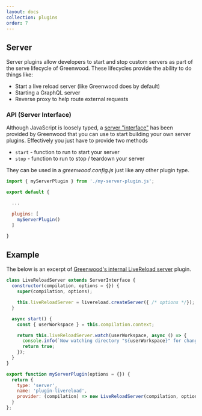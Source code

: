 ```yaml
---
layout: docs
collection: plugins
order: 7
---
```


## Server

Server plugins allow developers to start and stop custom servers as part of the serve lifecycle of Greenwood.  These lifecycles provide the ability to do things like:
- Start a live reload server (like Greenwood does by default)
- Starting a GraphQL server
- Reverse proxy to help route external requests

### API (Server Interface)
Although JavaScript is loosely typed, a [server "interface"](https://github.com/ProjectEvergreen/greenwood/tree/master/packages/cli/src/lib/server-interface.js) has been provided by Greenwood that you can use to start building your own server plugins.  Effectively you just have to provide two methods
- `start` - function to run to start your server
- `stop`  - function to run to stop / teardown your server


They can be used in a _greenwood.config.js_ just like any other plugin type.
```javascript
import { myServerPlugin } from './my-server-plugin.js';

export default {

  ...

  plugins: [
    myServerPlugin()
  ]

}
```

## Example
The below is an excerpt of [Greenwood's internal LiveReload server](https://github.com/ProjectEvergreen/greenwood/tree/master/packages/cli/src/plugins/server/plugin-livereload.js) plugin.

```javascript
class LiveReloadServer extends ServerInterface {
  constructor(compilation, options = {}) {
    super(compilation, options);

    this.liveReloadServer = livereload.createServer({ /* options */});
  }

  async start() {
    const { userWorkspace } = this.compilation.context;

    return this.liveReloadServer.watch(userWorkspace, async () => {
      console.info(`Now watching directory "${userWorkspace}" for changes.`);
      return true;
    });
  }
}

export function myServerPlugin(options = {}) {
  return {
    type: 'server',
    name: 'plugin-livereload',
    provider: (compilation) => new LiveReloadServer(compilation, options)
  }
};
```